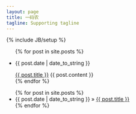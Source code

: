 ```yaml
---
layout: page
title: 一码农
tagline: Supporting tagline
---
```

{% include JB/setup %}

<div>
  <div id="left">
    <ul>
       {% for post in site.posts %}
         <li>
            <p>{{ post.date | date_to_string }}</p>
            <a href="{{ BASE_PATH }}{{ post.url}}">{{ post.title }}</a>
            {{ post.content }}
         </li>
       {% endfor %}
    </ul>
  </div>
  <div id="right">
    <ul class="posts">
      {% for post in site.posts %}
        <li><span>{{ post.date | date_to_string }}</span> &raquo; <a href="{{ BASE_PATH }}{{ post.url }}">{{ post.title }}</a></li>
      {% endfor %}
    </ul>
  </div>
</div>


